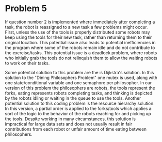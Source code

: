 # Problem 5

If question number 2 is implemented where immediately after completing a task, the robot is reassigned to a new task a few problems might occur. First, unless the use of the tools is properly distributed some robots may keep using the tools for their new task, rather than returning them to their original location. This potential issue also leads to potential inefficiencies in the program where some of the robots remain idle and do not contribute to the exercise/tasks. This potential issue is a deadlock problem, where robots who initially grab the tools do not relinquish them to allow the waiting robots to work on their tasks. 

Some potential solution to this problem are the is Dijkstra's solution. In this solution to the "Dining Philosophers Problem" one mutex is used, along with one state/conditional variable and one semaphore per philosopher. In our version of this problem the philosophers are robots, the tools represent the forks, eating represents robots completing tasks, and thinking is depicted by the robots idling or waiting in the queue to use the tools. Another potential solution to this coding problem is the resource hierarchy solution. In this version, a partial order is applied to the forks/tools which applies a sort of the logic to the behavior of the robots reaching for and picking up the tools. Despite working in many circumstances, this solution is impractical for large data sets and does not usually result in fair contributions from each robot or unfair amount of time eating between philosophers. 
